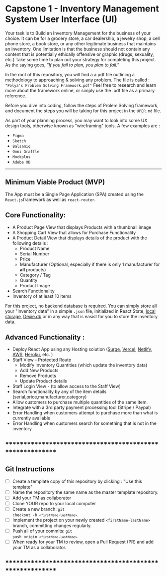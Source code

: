 # Capstone 1 - Inventory Management System User Interface (UI)

Your task is to Build an Inventory Management for the business of your choice.  It can be for a grocery store, a car dealership, a jewelry shop, a cell phone store, a book store, or any other legitimate business that maintains an inventory.  One limitation is that the business should not contain any content that is potentially ethically offensive or graphic (drugs, sexuality, etc.)  Take some time to plan out your strategy for completing this project.  As the saying goes, <i>"If you fail to plan, you plan to fail."</i>

In the root of this repository, you will find a a pdf file outlining a methodology to approaching & solving any problem.  The file is called : <code>"Polya's Problem Solving Framework.pdf"</code>  Feel free to research and learn more about the framework online, or simply use the .pdf file as a primary reference.

Before you dive into coding, follow the steps of Prolem Solving framework, and document the steps you will be taking for this project in the <code>UPER.md</code> file.

As part of your planning process, you may want to look into some UX design tools, otherwise known as "wireframing" tools.
A few examples are : 

* <code>Figma</code> 
* <code>Sketch</code>
* <code>Balsamiq</code>
* <code>Omni Graffle</code>
* <code>Mockplus</code>
* <code>Adobe XD</code>

******************************************
<h2>
    Minimum Viable Product (MVP)
</h2>

The App must be a Single Page Application (SPA) created using the `React.js`framework as well as `react-router`.  

<h2>
    Core Functionality:
</h2>

- A Product Page View that displays Products with a thumbnail image
- A Shopping Cart View that allows for Purchase Functionality
- A Product Detail View that displays details of the product with the following details : 
  - Product Name
  - Serial Number
  - Price
  - Manufacturer (Optional, especially if there is only 1 manufacturer for **all** products)
  - Category / Tag
  - Quantity
  - Product Image
- Search Functionality
- Inventory of at least 10 items

For this project, no backend database is required.  You can simply store all your "inventory data" in a simple `.json` file, 
initialized in React State, [local storage](https://developer.mozilla.org/en-US/docs/Web/API/Window/localStorage), [Dexie.db](https://dexie.org/) or in any way that is easist for you to 
store the inventory data.

<h2>
    Advanced Functionality :
</h2>

- Deploy React App using any Hosting solution ([Surge](https://daveceddia.com/deploy-create-react-app-surge/), [Vercel](https://vercel.com/guides/deploying-react-with-vercel-cra), [Netlify](https://www.netlify.com/blog/2016/07/22/deploy-react-apps-in-less-than-30-seconds/), [AWS](https://aws.amazon.com/getting-started/hands-on/build-react-app-amplify-graphql/module-one/?e=gs2020&p=build-a-react-app-intro), [Heroku](https://blog.heroku.com/deploying-react-with-zero-configuration), etc. )
- Staff View - Protected Route
  - Modify Inventory Quantities (which update the inventory data)
  - Add New Products
  - Remove Products
  - Update Product details
- Staff Login View - (to allow access to the Staff View)
- Search functionality by any of the item details (serial,price,manufacturer,category)
- Allow customers to purchase multiple quantities of the same item.
- Integrate with a 3rd party payment processing tool (Stripe / Paypal)
- Error Handling when customers attempt to purchase more than what is currently available
- Error Handling when customers search for something that is not in the inventory

## ********************************************************
## Git Instructions

- [ ] Create a template copy of this repository by clicking : "Use this template"
- [ ] Name the repository the same name as the master template repository.  
- [ ] Add your TM as collaborator
- [ ] Clone YOUR repo to your local computer
- [ ] Create a new branch: <code>git checkout -b `<firstName-lastName>`</code>.
- [ ] Implement the project on your newly created `<firstName-lastName>` branch, committing changes regularly.
- [ ] Push all of your commits: <code>git push origin `<firstName-lastName>`</code>.
- [ ] When ready for your TM to review, open a Pull Request (PR) and add your TM as a collaborator.

## ********************************************************


